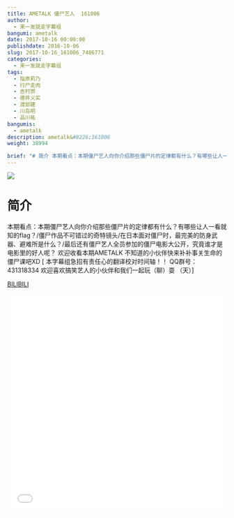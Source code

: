 ```yaml
---
title: AMETALK 僵尸艺人  161006
author: 
  - 来一发就走字幕组
bangumi: ametalk
date: 2017-10-16 00:00:00
publishdate: 2016-10-06
slug: 2017-10-16_161006_7486771
categories: 
  - 来一发就走字幕组
tags: 
  - 指原莉乃
  - 行尸走肉
  - 吉村崇
  - 德井义实
  - 渡部建
  - 川岛明
  - 品川祐
bangumis: 
  - ametalk
description: ametalk&#8226;161006
weight: 38994

brief: "# 简介 本期看点：本期僵尸艺人向你介绍那些僵尸片的定律都有什么？有哪些让人一看就知的flag？/僵尸作品不可错过的奇特镜头/在日本面对僵尸时，最完美的防身武器、避难所是什么？/最后还有僵尸艺人全员参加的僵尸电影大公开，究竟谁才是电影里的好人呢？ 欢迎收看本期AMETALK 不知道的小伙伴快来补补事关生命的僵尸课吧XD"
---
```


![](https://i.imgur.com/Y4LIDVp.jpg)

# 简介  
本期看点：本期僵尸艺人向你介绍那些僵尸片的定律都有什么？有哪些让人一看就知的flag？/僵尸作品不可错过的奇特镜头/在日本面对僵尸时，最完美的防身武器、避难所是什么？/最后还有僵尸艺人全员参加的僵尸电影大公开，究竟谁才是电影里的好人呢？
欢迎收看本期AMETALK 不知道的小伙伴快来补补事关生命的僵尸课吧XD
[ 本字幕组急招有责任心的翻译校对时间轴！！ QQ群号：431318334 欢迎喜欢搞笑艺人的小伙伴和我们一起玩（聊）耍 （天）]

  [BILIBILI](https://www.bilibili.com/video/av7486771/)


<div class="vcontainer">  <iframe class='video' src="//www.bilibili.com/blackboard/player.html?aid=7486771" width="100%" height="500" frameborder="0" allowfullscreen="allowfullscreen"></iframe></div>
